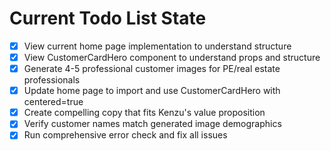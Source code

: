 <!-- DO NOT EDIT - Managed by todo_list tool -->
<!-- Updated: 2025-10-22T20:30:45.195Z -->

# Current Todo List State

- [x] View current home page implementation to understand structure
- [x] View CustomerCardHero component to understand props and structure
- [x] Generate 4-5 professional customer images for PE/real estate professionals
- [x] Update home page to import and use CustomerCardHero with centered=true
- [x] Create compelling copy that fits Kenzu's value proposition
- [x] Verify customer names match generated image demographics
- [x] Run comprehensive error check and fix all issues
